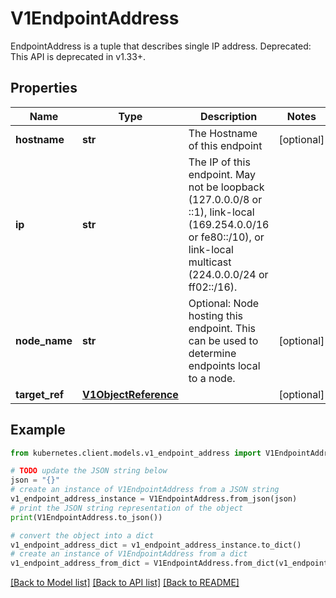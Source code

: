 # V1EndpointAddress

EndpointAddress is a tuple that describes single IP address. Deprecated: This API is deprecated in v1.33+.

## Properties

Name | Type | Description | Notes
------------ | ------------- | ------------- | -------------
**hostname** | **str** | The Hostname of this endpoint | [optional] 
**ip** | **str** | The IP of this endpoint. May not be loopback (127.0.0.0/8 or ::1), link-local (169.254.0.0/16 or fe80::/10), or link-local multicast (224.0.0.0/24 or ff02::/16). | 
**node_name** | **str** | Optional: Node hosting this endpoint. This can be used to determine endpoints local to a node. | [optional] 
**target_ref** | [**V1ObjectReference**](V1ObjectReference.md) |  | [optional] 

## Example

```python
from kubernetes.client.models.v1_endpoint_address import V1EndpointAddress

# TODO update the JSON string below
json = "{}"
# create an instance of V1EndpointAddress from a JSON string
v1_endpoint_address_instance = V1EndpointAddress.from_json(json)
# print the JSON string representation of the object
print(V1EndpointAddress.to_json())

# convert the object into a dict
v1_endpoint_address_dict = v1_endpoint_address_instance.to_dict()
# create an instance of V1EndpointAddress from a dict
v1_endpoint_address_from_dict = V1EndpointAddress.from_dict(v1_endpoint_address_dict)
```
[[Back to Model list]](../README.md#documentation-for-models) [[Back to API list]](../README.md#documentation-for-api-endpoints) [[Back to README]](../README.md)


